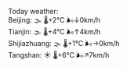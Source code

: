 Today weather:  
Beijing: 🌫  🌡️+2°C 🌬️↓0km/h  
Tianjin: 🌫  🌡️+4°C 🌬️↑4km/h  
Shijiazhuang: 🌫  🌡️+1°C 🌬️→0km/h  
Tangshan: ☀️ 🌡️+6°C 🌬️↗7km/h  
